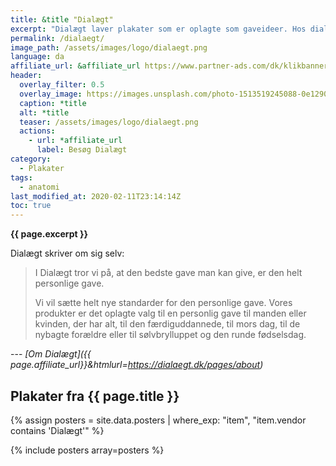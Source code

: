 ```yaml
---
title: &title "Dialægt"
excerpt: "Dialægt laver plakater som er oplagte som gaveideer. Hos dialægt kan du også selv designe dine egne plakater med citater."
permalink: /dialaegt/
image_path: /assets/images/logo/dialaegt.png
language: da
affiliate_url: &affiliate_url https://www.partner-ads.com/dk/klikbanner.php?bannerid=71049&partnerid=28187
header:
  overlay_filter: 0.5
  overlay_image: https://images.unsplash.com/photo-1513519245088-0e12902e5a38?ixid=MXwxMjA3fDB8MHxwaG90by1wYWdlfHx8fGVufDB8fHw%3D&ixlib=rb-1.2.1&auto=format&fit=crop&w=1950&q=80
  caption: *title
  alt: *title
  teaser: /assets/images/logo/dialaegt.png
  actions:
    - url: *affiliate_url
      label: Besøg Dialægt
category:
  - Plakater
tags:
  - anatomi
last_modified_at: 2020-02-11T23:14:14Z
toc: true
---
```


**{{ page.excerpt }}**

Dialægt skriver om sig selv:

> I Dialægt tror vi på, at den bedste gave man kan give, er den helt personlige gave.
> 
> Vi vil sætte helt nye standarder for den personlige gave. Vores produkter er det oplagte valg til en personlig gave til manden eller kvinden, der har alt, til den færdiguddannede, til mors dag, til de nybagte forældre eller til sølvbrylluppet og den runde fødselsdag.

--- <cite>[Om Dialægt]({{ page.affiliate_url}}&htmlurl=https://dialaegt.dk/pages/about)</cite>

## Plakater fra {{ page.title }}

{% assign posters = site.data.posters | where_exp: "item", "item.vendor contains 'Dialægt'" %}

{% include posters array=posters %}
